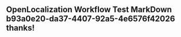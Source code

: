 <properties
ms.topic="hero-topic"
ms.test1="hero-topic"
ms.test2="test"/>

## OpenLocalization Workflow Test MarkDown b93a0e20-da37-4407-92a5-4e6576f42026 thanks!
<!--HONumber=Mar16_HO2-->
